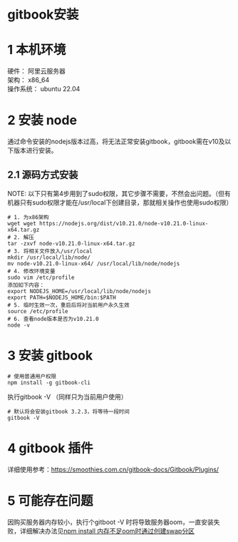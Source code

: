 <span id="hidden-autonumber"></span>

<h1 class="article-title">gitbook安装</h1>

# 1 本机环境  
硬件： 阿里云服务器  
架构： x86_64  
操作系统： ubuntu 22.04  

# 2 安装 node
通过命令安装的nodejs版本过高，将无法正常安装gitbook，gitbook需在v10及以下版本进行安装。  
## 2.1 源码方式安装
NOTE: 以下只有第4步用到了sudo权限，其它步骤不需要，不然会出问题。（但有机器只有sudo权限才能在/usr/local下创建目录，那就相关操作也使用sudo权限）
```shell
# 1. 为x86架构
wget wget https://nodejs.org/dist/v10.21.0/node-v10.21.0-linux-x64.tar.gz
# 2. 解压
tar -zxvf node-v10.21.0-linux-x64.tar.gz
# 3. 将相关文件放入/usr/local
mkdir /usr/local/lib/node/
mv node-v10.21.0-linux-x64/ /usr/local/lib/node/nodejs
# 4. 修改环境变量
sudo vim /etc/profile
添加如下内容：
export NODEJS_HOME=/usr/local/lib/node/nodejs
export PATH=$NODEJS_HOME/bin:$PATH
# 5. 临时生效一次，重启后将对当前用户永久生效
source /etc/profile
# 6. 查看node版本是否为v10.21.0
node -v
```

# 3 安装 gitbook
```shell
# 使用普通用户权限
npm install -g gitbook-cli
```
执行gitbook -V （同样只为当前用户使用）
```shell
# 默认将会安装gitbook 3.2.3，将等待一段时间
gitbook -V
```

# 4 gitbook 插件
详细使用参考：https://smoothies.com.cn/gitbook-docs/Gitbook/Plugins/

# 5 可能存在问题
因购买服务器内存较小，执行个gitboot -V 时将导致服务器oom，一直安装失败，详细解决办法见[npm install 内存不足oom时通过创建swap分区](http://tangyouling.com/linux-environment/create-swap.html)
